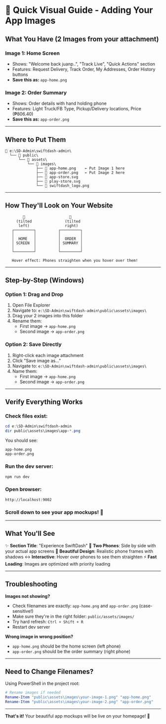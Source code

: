 # 📱 Quick Visual Guide - Adding Your App Images

## What You Have (2 Images from your attachment)

### Image 1: Home Screen
- Shows: "Welcome back juanp..", "Track Live", "Quick Actions" section
- Features: Request Delivery, Track Order, My Addresses, Order History buttons
- **Save this as:** `app-home.png`

### Image 2: Order Summary  
- Shows: Order details with hand holding phone
- Features: Light Truck/FB Type, Pickup/Delivery locations, Price (₱806.40)
- **Save this as:** `app-order.png`

---

## Where to Put Them

```
📁 e:\SD-Admin\swiftdash-admin\
  └── 📁 public\
      └── 📁 assets\
          └── 📁 images\
              ├── 📄 app-home.png    ← Put Image 1 here
              ├── 📄 app-order.png   ← Put Image 2 here
              ├── 📄 app-store.svg
              ├── 📄 play-store.svg
              └── 📄 swiftdash_logo.png
```

---

## How They'll Look on Your Website

```
        📱                    📱
     (tilted               (tilted
      left)                right)
   ┌─────────┐          ┌─────────┐
   │         │          │         │
   │  HOME   │          │  ORDER  │
   │ SCREEN  │          │ SUMMARY │
   │         │          │         │
   └─────────┘          └─────────┘
   
   Hover effect: Phones straighten when you hover over them!
```

---

## Step-by-Step (Windows)

### Option 1: Drag and Drop
1. Open File Explorer
2. Navigate to: `e:\SD-Admin\swiftdash-admin\public\assets\images\`
3. Drag your 2 images into this folder
4. Rename them:
   - First image → `app-home.png`
   - Second image → `app-order.png`

### Option 2: Save Directly
1. Right-click each image attachment
2. Click "Save image as..."
3. Navigate to: `e:\SD-Admin\swiftdash-admin\public\assets\images\`
4. Name them:
   - First image → `app-home.png`
   - Second image → `app-order.png`

---

## Verify Everything Works

### Check files exist:
```powershell
cd e:\SD-Admin\swiftdash-admin
dir public\assets\images\app-*.png
```

You should see:
```
app-home.png
app-order.png
```

### Run the dev server:
```powershell
npm run dev
```

### Open browser:
```
http://localhost:9002
```

### Scroll down to see your app mockups! 🎉

---

## What You'll See

✨ **Section Title**: "Experience SwiftDash"
📱 **Two Phones**: Side by side with your actual app screens
🎨 **Beautiful Design**: Realistic phone frames with shadows
↔️ **Interactive**: Hover over phones to see them straighten
⚡ **Fast Loading**: Images are optimized with priority loading

---

## Troubleshooting

**Images not showing?**
- Check filenames are exactly: `app-home.png` and `app-order.png` (case-sensitive!)
- Make sure they're in the right folder: `public/assets/images/`
- Try hard refresh: `Ctrl + Shift + R`
- Restart dev server

**Wrong image in wrong position?**
- `app-home.png` should be the home screen (left phone)
- `app-order.png` should be the order summary (right phone)

---

## Need to Change Filenames?

Using PowerShell in the project root:

```powershell
# Rename images if needed
Rename-Item "public\assets\images\your-image-1.png" "app-home.png"
Rename-Item "public\assets\images\your-image-2.png" "app-order.png"
```

---

**That's it!** Your beautiful app mockups will be live on your homepage! 🚀
